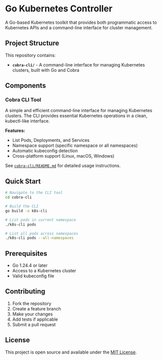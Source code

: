 # Go Kubernetes Controller

A Go-based Kubernetes toolkit that provides both programmatic access to Kubernetes APIs and a command-line interface for cluster management.

## Project Structure

This repository contains:

- **`cobra-cli/`** - A command-line interface for managing Kubernetes clusters, built with Go and Cobra

## Components

### Cobra CLI Tool

A simple and efficient command-line interface for managing Kubernetes clusters. The CLI provides essential Kubernetes operations in a clean, kubectl-like interface.

**Features:**
- List Pods, Deployments, and Services
- Namespace support (specific namespace or all namespaces)
- Automatic kubeconfig detection
- Cross-platform support (Linux, macOS, Windows)

See [`cobra-cli/README.md`](cobra-cli/README.md) for detailed usage instructions.

## Quick Start

```bash
# Navigate to the CLI tool
cd cobra-cli

# Build the CLI
go build -o k8s-cli

# List pods in current namespace
./k8s-cli pods

# List all pods across namespaces
./k8s-cli pods --all-namespaces
```

## Prerequisites

- Go 1.24.4 or later
- Access to a Kubernetes cluster
- Valid kubeconfig file

## Contributing

1. Fork the repository
2. Create a feature branch
3. Make your changes
4. Add tests if applicable
5. Submit a pull request

## License

This project is open source and available under the [MIT License](LICENSE).